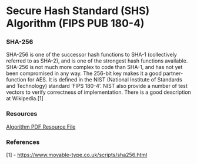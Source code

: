 # Secure Hash Standard (SHS) Algorithm (FIPS PUB 180-4) 

### SHA-256
SHA-256 is one of the successor hash functions to SHA-1 (collectively referred to as SHA-2), 
and is one of the strongest hash functions available. SHA-256 is not much more complex to code than SHA-1,
and has not yet been compromised in any way. The 256-bit key makes it a good partner-function for AES. 
It is defined in the NIST (National Institute of Standards and Technology) standard ‘FIPS 180-4’.
NIST also provide a number of test vectors to verify correctness of implementation. There is a good description at Wikipedia.[1]

### Resources
[Algorithm PDF Resource File](https://nvlpubs.nist.gov/nistpubs/FIPS/NIST.FIPS.180-4.pdf)

### References
[1] - https://www.movable-type.co.uk/scripts/sha256.html
